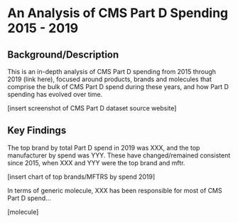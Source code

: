 # An Analysis of CMS Part D Spending 2015 - 2019

## Background/Description

This is an in-depth analysis of CMS Part D spending from 2015 through 2019 (link here), focused around products, brands and molecules that comprise the bulk of CMS Part D spend during these years, and how Part D spending has evolved over time.

[insert screenshot of CMS Part D dataset source website]

## Key Findings

The top brand by total Part D spend in 2019 was XXX, and the top manufacturer by spend was YYY.  These have changed/remained consistent since 2015, when XXX and YYY were the top brand and mftr.

[insert chart of top brands/MFTRS by spend 2019]

In terms of generic molecule, XXX has been responsible for most of CMS Part D spend...

[molecule]

